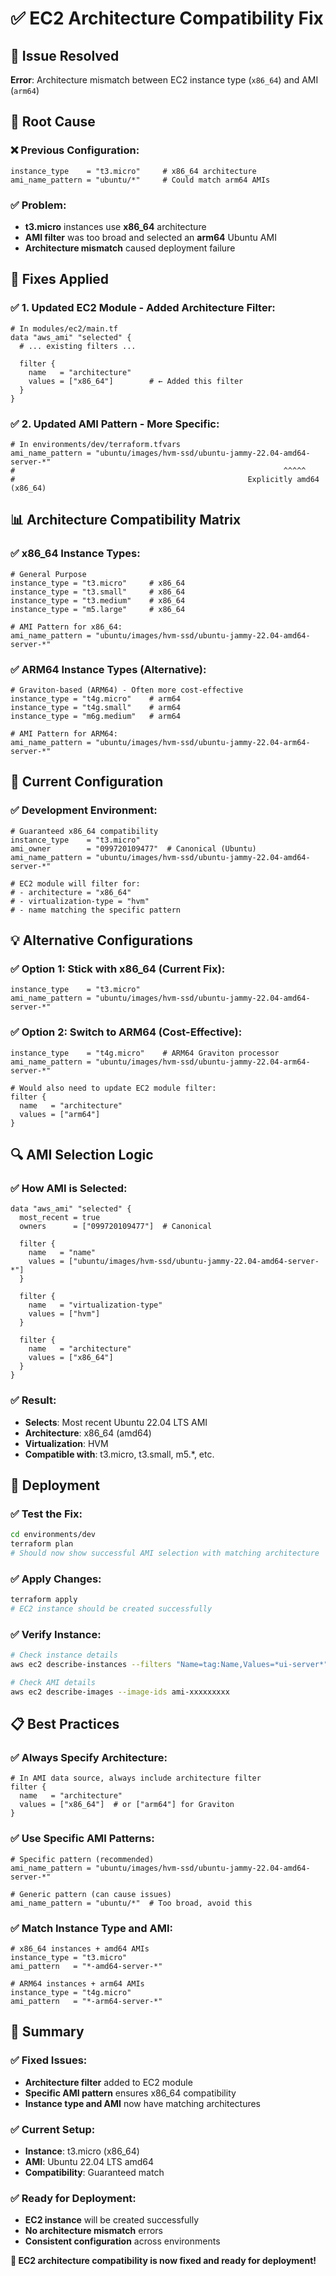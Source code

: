 # ✅ EC2 Architecture Compatibility Fix

## 🚨 **Issue Resolved**

**Error**: Architecture mismatch between EC2 instance type (`x86_64`) and AMI (`arm64`)

## 🔧 **Root Cause**

### **❌ Previous Configuration:**
```hcl
instance_type    = "t3.micro"     # x86_64 architecture
ami_name_pattern = "ubuntu/*"     # Could match arm64 AMIs
```

### **✅ Problem:**
- **t3.micro** instances use **x86_64** architecture
- **AMI filter** was too broad and selected an **arm64** Ubuntu AMI
- **Architecture mismatch** caused deployment failure

## 🔧 **Fixes Applied**

### **✅ 1. Updated EC2 Module - Added Architecture Filter:**
```hcl
# In modules/ec2/main.tf
data "aws_ami" "selected" {
  # ... existing filters ...
  
  filter {
    name   = "architecture"
    values = ["x86_64"]        # ← Added this filter
  }
}
```

### **✅ 2. Updated AMI Pattern - More Specific:**
```hcl
# In environments/dev/terraform.tfvars
ami_name_pattern = "ubuntu/images/hvm-ssd/ubuntu-jammy-22.04-amd64-server-*"
#                                                            ^^^^^ 
#                                                    Explicitly amd64 (x86_64)
```

## 📊 **Architecture Compatibility Matrix**

### **✅ x86_64 Instance Types:**
```hcl
# General Purpose
instance_type = "t3.micro"     # x86_64
instance_type = "t3.small"     # x86_64
instance_type = "t3.medium"    # x86_64
instance_type = "m5.large"     # x86_64

# AMI Pattern for x86_64:
ami_name_pattern = "ubuntu/images/hvm-ssd/ubuntu-jammy-22.04-amd64-server-*"
```

### **✅ ARM64 Instance Types (Alternative):**
```hcl
# Graviton-based (ARM64) - Often more cost-effective
instance_type = "t4g.micro"    # arm64
instance_type = "t4g.small"    # arm64
instance_type = "m6g.medium"   # arm64

# AMI Pattern for ARM64:
ami_name_pattern = "ubuntu/images/hvm-ssd/ubuntu-jammy-22.04-arm64-server-*"
```

## 🎯 **Current Configuration**

### **✅ Development Environment:**
```hcl
# Guaranteed x86_64 compatibility
instance_type    = "t3.micro"
ami_owner        = "099720109477"  # Canonical (Ubuntu)
ami_name_pattern = "ubuntu/images/hvm-ssd/ubuntu-jammy-22.04-amd64-server-*"

# EC2 module will filter for:
# - architecture = "x86_64"
# - virtualization-type = "hvm"
# - name matching the specific pattern
```

## 💡 **Alternative Configurations**

### **✅ Option 1: Stick with x86_64 (Current Fix):**
```hcl
instance_type    = "t3.micro"
ami_name_pattern = "ubuntu/images/hvm-ssd/ubuntu-jammy-22.04-amd64-server-*"
```

### **✅ Option 2: Switch to ARM64 (Cost-Effective):**
```hcl
instance_type    = "t4g.micro"    # ARM64 Graviton processor
ami_name_pattern = "ubuntu/images/hvm-ssd/ubuntu-jammy-22.04-arm64-server-*"

# Would also need to update EC2 module filter:
filter {
  name   = "architecture"
  values = ["arm64"]
}
```

## 🔍 **AMI Selection Logic**

### **✅ How AMI is Selected:**
```hcl
data "aws_ami" "selected" {
  most_recent = true
  owners      = ["099720109477"]  # Canonical
  
  filter {
    name   = "name"
    values = ["ubuntu/images/hvm-ssd/ubuntu-jammy-22.04-amd64-server-*"]
  }
  
  filter {
    name   = "virtualization-type"
    values = ["hvm"]
  }
  
  filter {
    name   = "architecture"
    values = ["x86_64"]
  }
}
```

### **✅ Result:**
- **Selects**: Most recent Ubuntu 22.04 LTS AMI
- **Architecture**: x86_64 (amd64)
- **Virtualization**: HVM
- **Compatible with**: t3.micro, t3.small, m5.*, etc.

## 🚀 **Deployment**

### **✅ Test the Fix:**
```bash
cd environments/dev
terraform plan
# Should now show successful AMI selection with matching architecture
```

### **✅ Apply Changes:**
```bash
terraform apply
# EC2 instance should be created successfully
```

### **✅ Verify Instance:**
```bash
# Check instance details
aws ec2 describe-instances --filters "Name=tag:Name,Values=*ui-server*"

# Check AMI details
aws ec2 describe-images --image-ids ami-xxxxxxxxx
```

## 📋 **Best Practices**

### **✅ Always Specify Architecture:**
```hcl
# In AMI data source, always include architecture filter
filter {
  name   = "architecture"
  values = ["x86_64"]  # or ["arm64"] for Graviton
}
```

### **✅ Use Specific AMI Patterns:**
```hcl
# Specific pattern (recommended)
ami_name_pattern = "ubuntu/images/hvm-ssd/ubuntu-jammy-22.04-amd64-server-*"

# Generic pattern (can cause issues)
ami_name_pattern = "ubuntu/*"  # Too broad, avoid this
```

### **✅ Match Instance Type and AMI:**
```hcl
# x86_64 instances + amd64 AMIs
instance_type = "t3.micro"
ami_pattern   = "*-amd64-server-*"

# ARM64 instances + arm64 AMIs  
instance_type = "t4g.micro"
ami_pattern   = "*-arm64-server-*"
```

## 🎉 **Summary**

### ✅ **Fixed Issues:**
- **Architecture filter** added to EC2 module
- **Specific AMI pattern** ensures x86_64 compatibility
- **Instance type and AMI** now have matching architectures

### ✅ **Current Setup:**
- **Instance**: t3.micro (x86_64)
- **AMI**: Ubuntu 22.04 LTS amd64
- **Compatibility**: Guaranteed match

### ✅ **Ready for Deployment:**
- **EC2 instance** will be created successfully
- **No architecture mismatch** errors
- **Consistent configuration** across environments

**🚀 EC2 architecture compatibility is now fixed and ready for deployment!**
